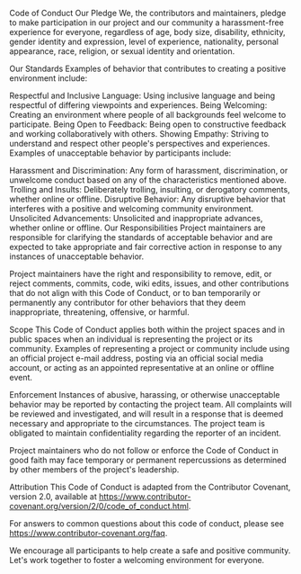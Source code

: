 Code of Conduct
Our Pledge
We, the contributors and maintainers, pledge to make participation in our project and our community a harassment-free experience for everyone, regardless of age, body size, disability, ethnicity, gender identity and expression, level of experience, nationality, personal appearance, race, religion, or sexual identity and orientation.

Our Standards
Examples of behavior that contributes to creating a positive environment include:

Respectful and Inclusive Language: Using inclusive language and being respectful of differing viewpoints and experiences.
Being Welcoming: Creating an environment where people of all backgrounds feel welcome to participate.
Being Open to Feedback: Being open to constructive feedback and working collaboratively with others.
Showing Empathy: Striving to understand and respect other people's perspectives and experiences.
Examples of unacceptable behavior by participants include:

Harassment and Discrimination: Any form of harassment, discrimination, or unwelcome conduct based on any of the characteristics mentioned above.
Trolling and Insults: Deliberately trolling, insulting, or derogatory comments, whether online or offline.
Disruptive Behavior: Any disruptive behavior that interferes with a positive and welcoming community environment.
Unsolicited Advancements: Unsolicited and inappropriate advances, whether online or offline.
Our Responsibilities
Project maintainers are responsible for clarifying the standards of acceptable behavior and are expected to take appropriate and fair corrective action in response to any instances of unacceptable behavior.

Project maintainers have the right and responsibility to remove, edit, or reject comments, commits, code, wiki edits, issues, and other contributions that do not align with this Code of Conduct, or to ban temporarily or permanently any contributor for other behaviors that they deem inappropriate, threatening, offensive, or harmful.

Scope
This Code of Conduct applies both within the project spaces and in public spaces when an individual is representing the project or its community. Examples of representing a project or community include using an official project e-mail address, posting via an official social media account, or acting as an appointed representative at an online or offline event.

Enforcement
Instances of abusive, harassing, or otherwise unacceptable behavior may be reported by contacting the project team. All complaints will be reviewed and investigated, and will result in a response that is deemed necessary and appropriate to the circumstances. The project team is obligated to maintain confidentiality regarding the reporter of an incident.

Project maintainers who do not follow or enforce the Code of Conduct in good faith may face temporary or permanent repercussions as determined by other members of the project's leadership.

Attribution
This Code of Conduct is adapted from the Contributor Covenant, version 2.0, available at https://www.contributor-covenant.org/version/2/0/code_of_conduct.html.

For answers to common questions about this code of conduct, please see https://www.contributor-covenant.org/faq.

We encourage all participants to help create a safe and positive community. Let's work together to foster a welcoming environment for everyone.